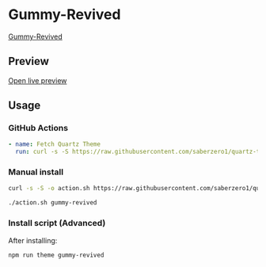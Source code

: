 # Gummy-Revived

[Gummy-Revived](#)

## Preview

[Open live preview](https://quartz-themes.github.io/gummy-revived/)

## Usage

### GitHub Actions

```yaml
- name: Fetch Quartz Theme
  run: curl -s -S https://raw.githubusercontent.com/saberzero1/quartz-themes/master/action.sh | bash -s -- gummy-revived
```

### Manual install

```bash
curl -s -S -o action.sh https://raw.githubusercontent.com/saberzero1/quartz-themes/master/action.sh

./action.sh gummy-revived
```

### Install script (Advanced)

After installing:

```bash
npm run theme gummy-revived
```
